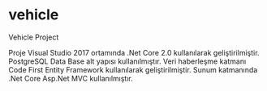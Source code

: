 # vehicle
Vehicle Project

Proje Visual Studio 2017 ortamında .Net Core 2.0 kullanılarak geliştirilmiştir.
PostgreSQL Data Base alt yapısı kullanılmıştır.
Veri haberleşme katmanı Code First Entity Framework kullanılarak geliştirilmiştir.
Sunum katmanında .Net Core Asp.Net MVC kullanılmıştır.

  

